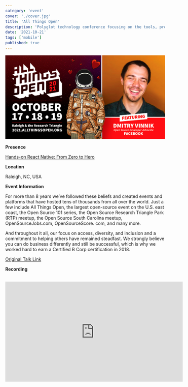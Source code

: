 ```yaml
---
category: 'event'
cover: './cover.jpg'
title: 'All Things Open'
description: 'Polyglot technology conference focusing on the tools, processes and people making open source possible.'
date: '2021-10-21'
tags: ['mobile']
published: true
---
```

![cover](./cover.jpg)

**Presence**

[Hands-on React Native: From Zero to Hero](https://dvinnik.dev/presentations/2021/hands-on-react-native)

**Location**

Raleigh, NC, USA

**Event Information**

For more than 8 years we’ve followed these beliefs and created events and platforms that have hosted tens of thousands from all over the world.  Just a few include All Things Open, the largest open-source event on the U.S. east coast, the Open Source 101 series, the Open Source Research Triangle Park (RTP) meetup, the Open Source South Carolina meetup, OpenSourceJobs.com, OpenSourceScore. com, and many more.

And throughout it all, our focus on access, diversity, and inclusion and a commitment to helping others have remained steadfast.  We strongly believe you can do business differently and still be successful, which is why we worked hard to earn a Certified B Corp certification in 2018.

[Original Talk Link](https://2021.allthingsopen.org/speakers/dmitry-vinnik/)

**Recording**

<br>

<iframe width="560" height="315" src="https://www.youtube.com/embed/9tXktXR9iJk" title="YouTube video player" frameborder="0" allow="accelerometer; autoplay; clipboard-write; encrypted-media; gyroscope; picture-in-picture" allowfullscreen></iframe>

<br>
